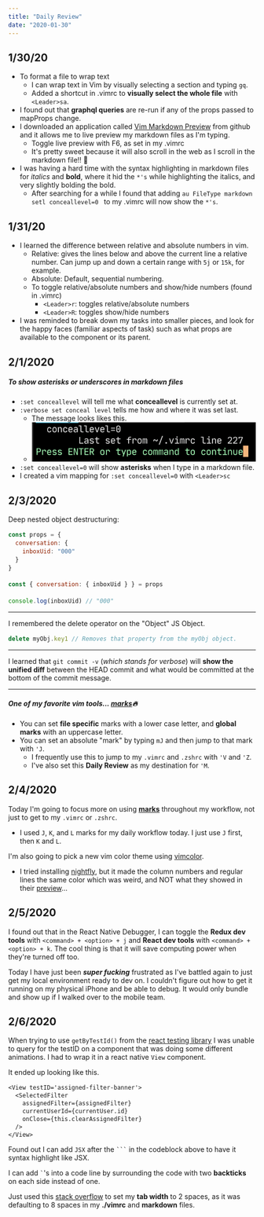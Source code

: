 ```yaml
--- 
title: "Daily Review" 
date: "2020-01-30" 
---
```


## 1/30/20

- To format a file to wrap text
  - I can wrap text in Vim by visually selecting a section and typing `gq`. 
  - Added a shortcut in .vimrc to **visually select the whole file** with
  `<Leader>sa`.
- I found out that **graphql queries** are re-run if any of the props passed to
  mapProps change.
- I downloaded an application called [Vim Markdown
  Preview](https://github.com/JamshedVesuna/vim-markdown-preview) from github
and it allows me to live preview my markdown files as I'm typing.
  - Toggle live preview with F6, as set in my .vimrc
  - It's pretty sweet because it will also scroll in the web as I scroll in the
    markdown file!! 🤯
- I was having a hard time with the syntax highlighting in markdown files for
  *italics* and **bold**, where it hid the `*'s` while highlighting the italics,
and very slightly bolding the bold.
  - After searching for a while I found that adding `au FileType markdown setl
    conceallevel=0 ` to my .vimrc will now show the `*'s`.

## 1/31/20

- I learned the difference between relative and absolute numbers in vim. 
  - Relative: gives the lines below and above the current line a relative
    number. Can jump up and down a certain range with `5j` or `15k`, for
example.
  - Absolute: Default, sequential numbering.
  - To toggle relative/absolute numbers and show/hide numbers (found in .vimrc)
    - `<Leader>r`: toggles relative/absolute numbers
    - `<Leader>R`: toggles show/hide numbers
- I was reminded to break down my tasks into smaller pieces, and look for the
  happy faces (familiar aspects of task) such as what props are available to the
component or its parent.

## 2/1/2020

##### To show asterisks or underscores in markdown files
- `:set conceallevel` will tell me what **conceallevel** is currently set at.
- `:verbose set conceal level` tells me how and where it was set last.
  - The message looks likes this.
  - ![:verbose response](../../../images/blog/2020-02-01-verbose-set-conceallevel.png)
- `:set conceallevel=0` will show **asterisks** when I type in a markdown file.
- I created a vim mapping for `:set conceallevel=0` with `<Leader>sc`

## 2/3/2020

Deep nested object destructuring:
```javascript
const props = {
  conversation: {
    inboxUid: "000"
  }
}

const { conversation: { inboxUid } } = props

console.log(inboxUid) // "000"
```

---

I remembered the delete operator on the "Object" JS Object.
```javascript
delete myObj.key1 // Removes that property from the myObj object.
```

---

I learned that `git commit -v` (*which stands for verbose*) will **show the unified 
diff** between the HEAD commit and what would be committed at the bottom of the commit message.

---

##### One of my favorite vim tools... [**marks**](https://vim.fandom.com/wiki/Using_marks)🔥
- You can set **file specific** marks with a lower case letter, and **global marks**
  with an uppercase letter.
- You can set an absolute "mark" by typing `mJ` and then jump to that mark with
  `'J`. 
  - I frequently use this to jump to my `.vimrc` and `.zshrc` with `'V` and
    `'Z`.
  - I've also set this **Daily Review** as my destination for `'M`.

## 2/4/2020

Today I'm going to focus more on using [**marks**](https://vim.fandom.com/wiki/Using_marks) throughout my workflow, not just
to get to my `.vimrc` or `.zshrc`.
- I used `J`, `K`, and `L` marks for my daily workflow today. I just use `J`
  first, then `K` and `L`.

I'm also going to pick a new vim color theme using [vimcolor](https://vimcolors.com).
- I tried installing
  [nightfly](https://github.com/bluz71/vim-nightfly-guicolors), but it made the
column numbers and regular lines the same color which was weird, and NOT what
they showed in their [preview](https://vimcolors.com/1185/nightfly/dark)...


## 2/5/2020

I found out that in the React Native Debugger, I can toggle the **Redux dev
tools** with `<command> + <option> + j` and **React dev tools** with 
`<command> + <option> + k`. The cool thing is that it will save computing power
when they're turned off too.

Today I have just been ***super fucking*** frustrated as I've battled again to just
get my local environment ready to dev on. I couldn't figure out how to get it
running on my physical iPhone and be able to debug. It would only bundle and
show up if I walked over to the mobile team.


## 2/6/2020 

When trying to use `getByTestId()` from the [react testing library](https://testing-library.com/docs/dom-testing-library/api-queries#bytestid)
I was unable to query for the testID on a component that was doing some
different animations. I had to wrap it in a react native `View` component.

It ended up looking like this.

```JSX
<View testID='assigned-filter-banner'>
  <SelectedFilter
    assignedFilter={assignedFilter}
    currentUserId={currentUser.id}
    onClose={this.clearAssignedFilter}
  />
</View>
```

Found out I can add `JSX` after the `` ``` `` in the codeblock above to have it
syntax highlight like JSX.

I can add `` ` ``'s into a code line by surrounding the code with two
**backticks** on each side instead of one.

Just used this [stack overflow](https://stackoverflow.com/questions/1878974/redefine-tab-as-4-spaces)
to set my **tab width** to 2 spaces, as it was defaulting to 8 spaces in my
**./vimrc** and **markdown** files.
